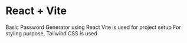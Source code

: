 # React + Vite
Basic Password Generator using React
Vite is used for project setup
For styling purpose, Tailwind CSS is used
